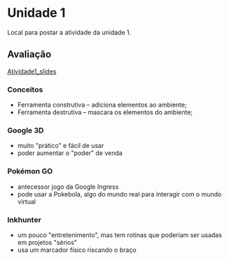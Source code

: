 # Unidade 1

Local para postar a atividade da unidade 1.  

## Avaliação

[Atividade1_slides](Atividade1_slides.pdf)

### Conceitos

- Ferramenta construtiva – adiciona elementos ao ambiente;  
- Ferramenta destrutiva – mascara os elementos do ambiente;  

### Google 3D

- muito "prático" e fácil de usar  
- poder aumentar o "poder" de venda  

### Pokémon GO

- antecessor jogo da Google Ingress  
- pode usar a Pokebola, algo do mundo real para interagir com o mundo virtual  

### Inkhunter

- um pouco "entretenimento", mas tem rotinas que poderiam ser usadas em projetos "sérios"  
- usa um marcador físico riscando o braço  
